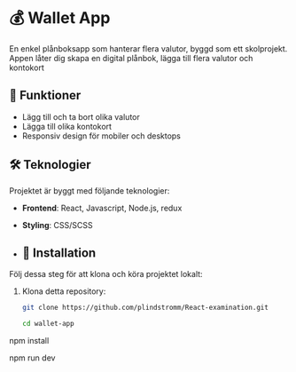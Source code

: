 # 💰 Wallet App

En enkel plånboksapp som hanterar flera valutor, byggd som ett skolprojekt. Appen låter dig skapa en digital plånbok, lägga till flera valutor och kontokort

## 🚀 Funktioner

- Lägg till och ta bort olika valutor
- Lägga till olika kontokort
- Responsiv design för mobiler och desktops


## 🛠️ Teknologier

Projektet är byggt med följande teknologier:

- **Frontend**: React, Javascript, Node.js, redux
- **Styling**: CSS/SCSS

- ## 📝 Installation

Följ dessa steg för att klona och köra projektet lokalt:

1. Klona detta repository:
   ```bash
   git clone https://github.com/plindstromm/React-examination.git

   cd wallet-app

  npm install

   npm run dev


